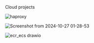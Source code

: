 Cloud projects


![haproxy](https://github.com/user-attachments/assets/6e5e33bc-feb2-4bba-9936-1bf67c760533)

![Screenshot from 2024-10-27 01-28-53](https://github.com/user-attachments/assets/549c216e-4f28-4152-a948-3ecb4a5f8a13)

![ecr_ecs drawio](https://github.com/user-attachments/assets/35014504-ecbc-42e5-8c80-99c43e76d781)
